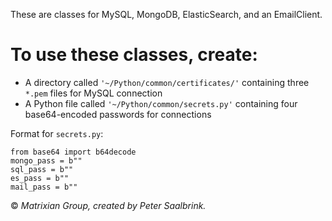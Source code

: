 These are classes for MySQL, MongoDB, ElasticSearch, and an EmailClient.  
# To use these classes, create:  
* A directory called `'~/Python/common/certificates/'` containing three `*.pem` files for MySQL connection  
* A Python file called `'~/Python/common/secrets.py'` containing four base64-encoded passwords for connections  



Format for `secrets.py`:  

`from base64 import b64decode`  
`mongo_pass = b""`  
`sql_pass = b""`  
`es_pass = b""`  
`mail_pass = b""`  

© _Matrixian Group, created by Peter Saalbrink._